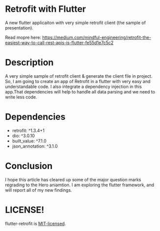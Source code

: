 # Retrofit with Flutter

A new flutter applicaiton with very simple retrofit client (the sample of presentation).

Read mopre here: https://medium.com/mindful-engineering/retrofit-the-easiest-way-to-call-rest-apis-is-flutter-fe55d1e7c5c2

# Description

A very simple sample of retrofit client & generate the client file in project. So, I am going to create an app of Retrofit in a flutter with very easy and understandable code. I also integrate a dependency injection in this app.That dependencies will help to handle all data parsing and we need to write less code.

# Dependencies

 - retrofit: ^1.3.4+1
 - dio: ^3.0.10
 - built_value: ^7.1.0
 - json_annotation: ^3.1.0

# Conclusion

I hope this article has cleared up some of the major question marks regrading to the Hero aniamtion. I am exploring the flutter framework, and will report all of my new findings.

# LICENSE!
flutter-retrofit is [MIT-licensed](/LICENSE).
